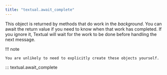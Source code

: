 ```yaml
---
title: "textual.await_complete"
---
```


This object is returned by methods that do work in the *background*.
You can await the return value if you need to know when that work has completed.
If you ignore it, Textual will wait for the work to be done before handling the next message.

!!! note

    You are unlikely to need to explicitly create these objects yourself.


::: textual.await_complete
